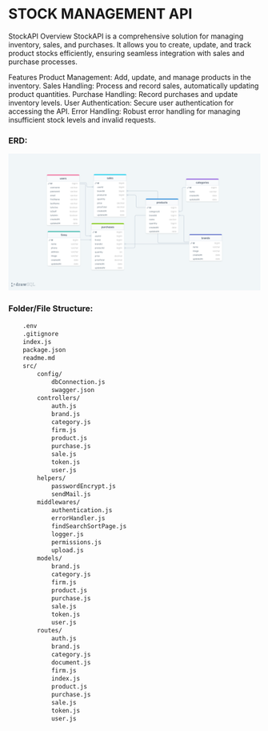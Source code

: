 # STOCK MANAGEMENT API
StockAPI
Overview
StockAPI is a comprehensive solution for managing inventory, sales, and purchases. It allows you to create, update, and track product stocks efficiently, ensuring seamless integration with sales and purchase processes.

Features
Product Management: Add, update, and manage products in the inventory.
Sales Handling: Process and record sales, automatically updating product quantities.
Purchase Handling: Record purchases and update inventory levels.
User Authentication: Secure user authentication for accessing the API.
Error Handling: Robust error handling for managing insufficient stock levels and invalid requests.

### ERD:

![ERD](./erdStockAPI.png)

### Folder/File Structure:

```
    .env
    .gitignore
    index.js
    package.json
    readme.md
    src/
        config/
            dbConnection.js
            swagger.json
        controllers/
            auth.js
            brand.js
            category.js
            firm.js
            product.js
            purchase.js
            sale.js
            token.js
            user.js
        helpers/
            passwordEncrypt.js
            sendMail.js
        middlewares/
            authentication.js
            errorHandler.js
            findSearchSortPage.js
            logger.js
            permissions.js
            upload.js
        models/
            brand.js
            category.js
            firm.js
            product.js
            purchase.js
            sale.js
            token.js
            user.js
        routes/
            auth.js
            brand.js
            category.js
            document.js
            firm.js
            index.js
            product.js
            purchase.js
            sale.js
            token.js
            user.js
```

<!-- /* ------------------------------------------------------- *
{
    "username": "admin",
    "password": "aA*123456",
    "email": "admin@site.com",
    "firstName": "admin",
    "lastName": "admin",
    "isActive": true,
    "isStaff": true,
    "isAdmin": true
}
{
    "username": "staff",
    "password": "aA*123456",
    "email": "staff@site.com",
    "firstName": "staff",
    "lastName": "staff",
    "isActive": true,
    "isStaff": true,
    "isAdmin": false
}
{
    "username": "test",
    "password": "aA*123456",
    "email": "test@site.com",
    "firstName": "test",
    "lastName": "test",
    "isActive": true,
    "isStaff": false,
    "isAdmin": false
}

/* ------------------------------------------------------- */ -->
